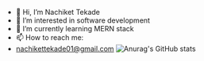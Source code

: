 - 👋 Hi, I’m Nachiket Tekade
- 👀 I’m interested in software development
- 🌱 I’m currently learning MERN stack
- 📫 How to reach me:
- nachikettekade01@gmail.com
![Anurag's GitHub stats](https://github-readme-stats.vercel.app/api?username=nachiket01&show_icons=true)
<!---
nachiket01/nachiket01 is a ✨ special ✨ repository because its `README.md` (this file) appears on your GitHub profile.
You can click the Preview link to take a look at your changes.
--->
